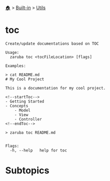 <!--startTocHeader-->
[🏠](../../README.md) > [Built-in](../README.md) > [Utils](README.md)
# toc
<!--endTocHeader-->

```
Create/update documentations based on TOC

Usage:
  zaruba toc <tocFileLocation> [flags]

Examples:

> cat README.md
# My Cool Project

This is a documentation for my cool project.

<!--startToc-->
- Getting Started
- Concepts
    - Model
    - View
    - Controller
<!--endToc-->

> zaruba toc README.md


Flags:
  -h, --help   help for toc

```

# Subtopics
<!--startTocSubtopic-->
<!--endTocSubtopic-->